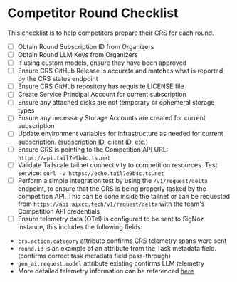 # Competitor Round Checklist

This checklist is to help competitors prepare their CRS for each round.

- [ ] Obtain Round Subscription ID from Organizers
- [ ] Obtain Round LLM Keys from Organizers
- [ ] If using custom models, ensure they have been approved
- [ ] Ensure CRS GitHub Release is accurate and matches what is reported by the CRS status endpoint
- [ ] Ensure CRS GitHub repository has requisite LICENSE file
- [ ] Create Service Principal Account for current subscription
- [ ] Ensure any attached disks are not temporary or ephemeral storage types
- [ ] Ensure any necessary Storage Accounts are created for current subscription
- [ ] Update environment variables for infrastructure as needed for current subscription. (subscription ID, client ID, etc.)
- [ ] Ensure CRS is pointing to the Competition API URL: `https://api.tail7e9b4c.ts.net`
- [ ] Validate Tailscale tailnet connectivity to competition resources. Test service: `curl -v https://echo.tail7e9b4c.ts.net`
- [ ] Perform a simple integration test by using the `/v1/request/delta` endpoint, to ensure that the CRS is being properly tasked by the competition API. This can be done inside the tailnet or can be requested from `https://api.aixcc.tech/v1/request/delta` with the team's Competition API credentials
- [ ] Ensure telemetry data (OTel) is configured to be sent to SigNoz instance, this includes the following fields:

* `crs.action.category` attribute confirms CRS telemetry spans were sent
* `round.id` is an example of an attribute from the Task metadata field. (confirms correct task metadata field pass-through)
* `gen_ai.request.model` attribute existing confirms LLM telemetry
* More detailed telemetry information can be referenced [here](https://github.com/aixcc-finals/example-crs-architecture/blob/main/docs/telemetry/README.md#crs-telemetry-specification-v10)
